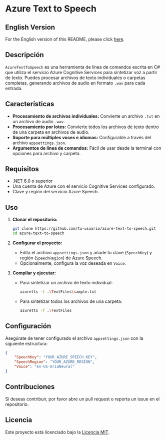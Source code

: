 
# Azure Text to Speech

## English Version

For the English version of this README, please click [here](README_en.md).

## Descripción

`AzureTextToSpeech` es una herramienta de línea de comandos escrita en C# que utiliza el servicio Azure Cognitive Services para sintetizar voz a partir de texto. Puedes procesar archivos de texto individuales o carpetas completas, generando archivos de audio en formato `.wav` para cada entrada.

## Características

- **Procesamiento de archivos individuales:** Convierte un archivo `.txt` en un archivo de audio `.wav`.
- **Procesamiento por lotes:** Convierte todos los archivos de texto dentro de una carpeta en archivos de audio.
- **Soporte para múltiples voces e idiomas:** Configurable a través del archivo `appsettings.json`.
- **Argumentos de línea de comandos:** Fácil de usar desde la terminal con opciones para archivo y carpeta.

## Requisitos

- .NET 6.0 o superior
- Una cuenta de Azure con el servicio Cognitive Services configurado.
- Clave y región del servicio Azure Speech.

## Uso

1. **Clonar el repositorio:**
   
   ```bash
   git clone https://github.com/tu-usuario/azure-text-to-speech.git
   cd azure-text-to-speech
   ```

2. **Configurar el proyecto:**
   
   - Edita el archivo `appsettings.json` y añade tu clave (`SpeechKey`) y región (`SpeechRegion`) de Azure Speech.
   - Opcionalmente, configura la voz deseada en `Voice`.

3. **Compilar y ejecutar:**
   
   - Para sintetizar un archivo de texto individual:

     ```bash
     azuretts -t .\TextFiles\sample.txt
     ```

   - Para sintetizar todos los archivos de una carpeta:

     ```bash
     azuretts -f .\TextFiles
     ```

## Configuración

Asegúrate de tener configurado el archivo `appsettings.json` con la siguiente estructura:

```json
{
    "SpeechKey": "YOUR_AZURE_SPEECH_KEY",
    "SpeechRegion": "YOUR_AZURE_REGION",
    "Voice": "en-US-AriaNeural"
}
```

## Contribuciones

Si deseas contribuir, por favor abre un pull request o reporta un issue en el repositorio.

## Licencia

Este proyecto está licenciado bajo la [Licencia MIT](LICENSE).
